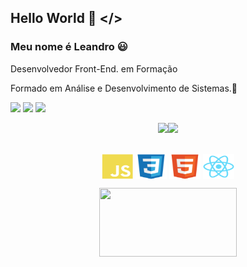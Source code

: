 ##  Hello World :wave: </>

### Meu nome é Leandro  :smiley:

Desenvolvedor Front-End. em Formação

Formado em Análise e Desenvolvimento de Sistemas.📖

<a href= "mailto:leandromendesluiz@hotmail.com"><img src="https://img.shields.io/badge/-EMAIL-%23333?style=for-the-badge&logo=gmail&logoColor=white" alvo ="_blank"></a> <a href="https://www.linkedin.com/in/leandro-henrique-mendes-luiz"><img src="https://img.shields.io/badge/-LinkedIn -%230077B5?style=for-the-badge&logo=linkedin&logoColor=white" target="_blank"></a> <a href="https://github.com/LeandroShift?tab=repositories"><img src="https://img.shields.io/badge/GitHub-7289f4?style=for-the-badge&logo=github&logoColor=white" target="_blank"></a>

<div align="center">
    <a href="https://github.com/LeandroShift"></a>
<img height="130em" src="https://github-readme-stats.vercel.app/api?username=LeandroShift&show_icons=true&theme=tokyonight&include_all_commits=true&count_private=true"/><img height="130em" src="https://github-readme-stats.vercel.app/api/top-langs/?username=LeandroShift&layout=compact&langs_count=7&theme=tokyonight"/>


<div style="display: inline_block"><br>


  <img align="center"  height="40" width="50" src="https://raw.githubusercontent.com/devicons/devicon/master/icons/javascript/javascript-plain.svg">  <img align="center" height="40" width="50" src="https://raw.githubusercontent.com/devicons/devicon/master/icons/css3/css3-original.svg"> <img align="center" height="40" width="50" src="https://raw.githubusercontent.com/devicons/devicon/master/icons/html5/html5-original.svg"> <img align="center" height="40" width="50" src="https://raw.githubusercontent.com/devicons/devicon/master/icons/react/react-original.svg">

<img align="center" height="110" width="220" src="http://dhecastro.com.br/wp-content/uploads/2020/12/codando-1.gif">
